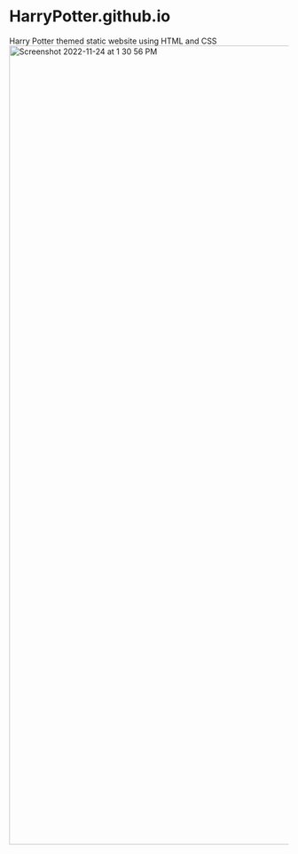 # HarryPotter.github.io
Harry Potter themed static website using HTML and CSS
<img width="1440" alt="Screenshot 2022-11-24 at 1 30 56 PM" src="https://user-images.githubusercontent.com/103351541/203726242-7eba37e1-cd99-4449-9863-f74a8c4f4566.png">
